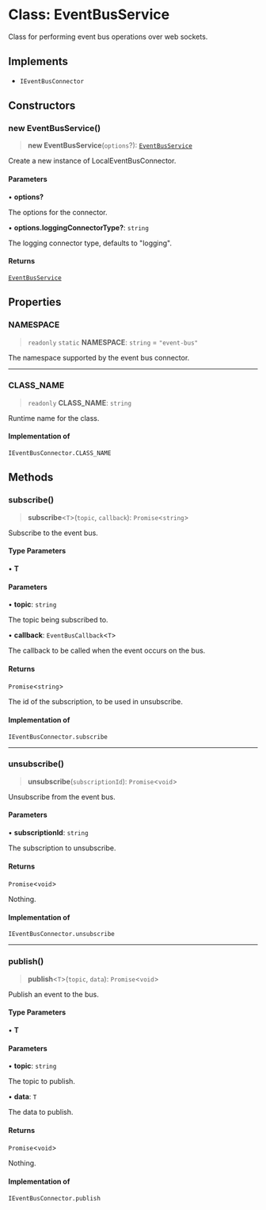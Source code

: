 # Class: EventBusService

Class for performing event bus operations over web sockets.

## Implements

- `IEventBusConnector`

## Constructors

### new EventBusService()

> **new EventBusService**(`options`?): [`EventBusService`](EventBusService.md)

Create a new instance of LocalEventBusConnector.

#### Parameters

• **options?**

The options for the connector.

• **options.loggingConnectorType?**: `string`

The logging connector type, defaults to "logging".

#### Returns

[`EventBusService`](EventBusService.md)

## Properties

### NAMESPACE

> `readonly` `static` **NAMESPACE**: `string` = `"event-bus"`

The namespace supported by the event bus connector.

***

### CLASS\_NAME

> `readonly` **CLASS\_NAME**: `string`

Runtime name for the class.

#### Implementation of

`IEventBusConnector.CLASS_NAME`

## Methods

### subscribe()

> **subscribe**\<`T`\>(`topic`, `callback`): `Promise`\<`string`\>

Subscribe to the event bus.

#### Type Parameters

• **T**

#### Parameters

• **topic**: `string`

The topic being subscribed to.

• **callback**: `EventBusCallback`\<`T`\>

The callback to be called when the event occurs on the bus.

#### Returns

`Promise`\<`string`\>

The id of the subscription, to be used in unsubscribe.

#### Implementation of

`IEventBusConnector.subscribe`

***

### unsubscribe()

> **unsubscribe**(`subscriptionId`): `Promise`\<`void`\>

Unsubscribe from the event bus.

#### Parameters

• **subscriptionId**: `string`

The subscription to unsubscribe.

#### Returns

`Promise`\<`void`\>

Nothing.

#### Implementation of

`IEventBusConnector.unsubscribe`

***

### publish()

> **publish**\<`T`\>(`topic`, `data`): `Promise`\<`void`\>

Publish an event to the bus.

#### Type Parameters

• **T**

#### Parameters

• **topic**: `string`

The topic to publish.

• **data**: `T`

The data to publish.

#### Returns

`Promise`\<`void`\>

Nothing.

#### Implementation of

`IEventBusConnector.publish`
